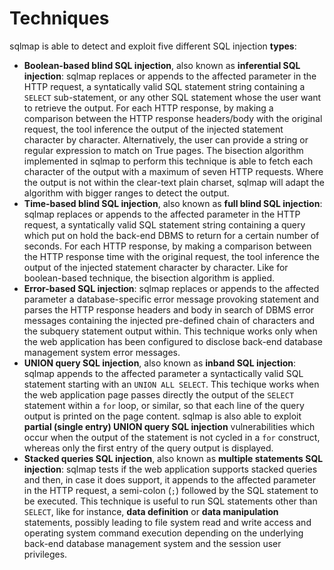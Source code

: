 # Techniques

sqlmap is able to detect and exploit five different SQL injection **types**:

* **Boolean-based blind SQL injection**, also known as **inferential SQL injection**: sqlmap replaces or appends to the affected parameter in the HTTP request, a syntatically valid SQL statement string containing a `SELECT` sub-statement, or any other SQL statement whose the user want to retrieve the output. For each HTTP response, by making a comparison between the HTTP response headers/body with the original request, the tool inference the output of the injected statement character by character. Alternatively, the user can provide a string or regular expression to match on True pages. The bisection algorithm implemented in sqlmap to perform this technique is able to fetch each character of the output with a maximum of seven HTTP requests. Where the output is not within the clear-text plain charset, sqlmap will adapt the algorithm with bigger ranges to detect the output.
* **Time-based blind SQL injection**, also known as **full blind SQL injection**: sqlmap replaces or appends to the affected parameter in the HTTP request, a syntatically valid SQL statement string containing a query which put on hold the back-end DBMS to return for a certain number of seconds. For each HTTP response, by making a comparison between the HTTP response time with the original request, the tool inference the output of the injected statement character by character. Like for boolean-based technique, the bisection algorithm is applied.
* **Error-based SQL injection**: sqlmap replaces or appends to the affected parameter a database-specific error message provoking statement and parses the HTTP response headers and body in search of DBMS error messages containing the injected pre-defined chain of characters and the subquery statement output within. This technique works only when the web application has been configured to disclose back-end database management system error messages.
* **UNION query SQL injection**, also known as **inband SQL injection**: sqlmap appends to the affected parameter a syntactically valid SQL statement starting with an `UNION ALL SELECT`. This techique works when the web application page passes directly the output of the `SELECT` statement within a `for` loop, or similar, so that each line of the query output is printed on the page content. sqlmap is also able to exploit **partial (single entry) UNION query SQL injection** vulnerabilities which occur when the output of the statement is not cycled in a `for` construct, whereas only the first entry of the query output is displayed.
* **Stacked queries SQL injection**, also known as **multiple statements SQL injection**: sqlmap tests if the web application supports stacked queries and then, in case it does support, it appends to the affected
parameter in the HTTP request, a semi-colon (`;`) followed by the SQL statement to be executed. This technique is useful to run SQL statements other than `SELECT`, like for instance, **data definition** or **data manipulation** statements, possibly leading to file system read and write access and operating system command execution depending on the underlying back-end database management system and the session user privileges.
